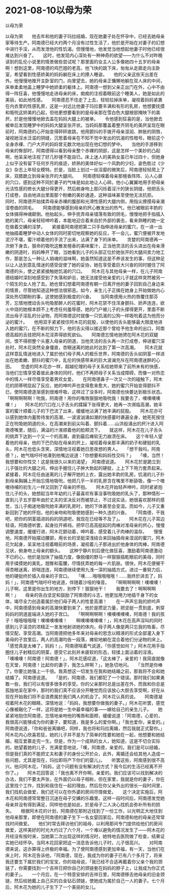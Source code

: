 # 2021-08-10以母为荣



以母为荣




以母为荣　　他去年和他的妻子玛拉结婚，现在她妻子处在怀孕中，已经去她母亲家等待生产。阿南德已经大约两个月没有过性生活了，他於是开始在对妻子的幻想中进行手淫，从而发泄他的性饥渴。但慢慢地，他发觉当他想起他妻子时他已经很难达到兴奋了。　　这时，他发现内心深处有一种神奇的欲望——为什么不对昨晚读到的乱伦小说里的情景做些尝试呢？那里面的女主人公多像她四十五岁的母亲啊！想到这里，阿南德的鸡巴翘的老高，他飞快的跳下床，匆匆从走廊走向主卧室，希望看到性感娇美的妈妈躺在床上的撩人睡姿。　　他的父亲这些天出差在外。他慢慢地推开主卧室的门，向里望去，她的母亲正慵懒地躺在双人床的中间，床单柔柔地盖上睡梦中她娇柔的躯体上。阿南德一想到父亲正出门在外，心中不由得一阵狂喜，他慢慢地走进母亲的床，痴痴的注视着眼前这个睡美人，她是如此的美丽，如此地性感。　　阿南德忍不住走了上去，轻轻拉掉床单，凝视着妈妈紧裹在内衣里的性感乳房，这是一对远比他妻子玛拉要丰满和有形的乳房，他想要抚摸和吸吮这娇美的凸起，但他更想要看到的是母亲那在雪白色大腿根部掩映下的美屄，於是他慢慢地掀去盖在妈妈大腿上的被单。　　令他感到狂喜的是，当他掀去被单后发现睡梦中的妈妈大腿呈张开状。当妈妈那覆盖着整齐阴毛的美屄呈现在眼前时，阿南德的心开始变得砰砰直跳，他用颤抖的手拨开母亲湿润、肿胀的阴唇，凝视她淫水泛滥的阴缝，沉思着母亲在不知不觉中发出的饥渴的性暗号。眼前这个全身赤裸、门户大开的妈妈曾无数次地出现在他幻想的梦中。　　当他的手游移到母亲的臀部时，阿南德得以看到母亲整个赤裸的阴部，这是怎样一个美妙的凸起啊，他呆呆地注视了好几秒锺不能自已。床上迷人的美熟女虽已年过四十，但她身上似乎没有留下任何岁月的痕迹，娇熟的美体好似一个风韵的少妇，姿色胜过《少女》杂志上年轻女模特。於是，当脸上划过一丝淫靡的微笑后，阿南德轻轻爬上了床，双膝跪立到母亲张开的大腿间。　　阿南德轻嗅着母亲那檀香阵阵、沁人心扉的穴口，感到这种不同於妻子的气味是如此地让人心碎。他小心翼翼地用手把母亲光洁性感的修长大腿分得更开，然后俯身吻上那闪烁着淫汁的狭长阴缝，他把舌头打成卷，自由地进出里面那个粉嫩的美妙通道，这种滋味甚至使他无法抗拒。　　同时，阿南德开始揉弄母亲赤裸的腹部和光滑性感的大腿内侧，用指尖撩摸母亲潮湿卷曲的阴毛。　　阿南德能够感到母亲的屄心散发出的热气，他已被眼前丰韵的女体搞得神魂颠倒。他抬起头，伸手抚弄母亲错落有致的阴毛，慢慢地把手指插入她的美穴，母亲轻轻呻吟着，本能地迎合着来自於外部的袭击，看来熟睡的她一定在做着交媾的淫梦。　　紧接着阿南德把第二只手指伸进母亲的蜜穴，在一进一出地抽插着睡梦中动人女体的同时密切地观察她的反应，不一会儿，蜜穴便被开发地泥泞不堪，蜜汁顺着他的手流了出来，沾满了身下的床单。　　贪婪的阿南德再一次俯下身去，狠命的吸吮这散发檀香的美味蜜汁，正当他灵活的舌头进出在母亲滑嫩的阴道时，妈妈睁开了眼，当她看到儿子的头部正位於她张开的大腿间卖力地工作，那是怎么一种让人销魂的滋味啊，她虽然知道这是不养该发生的事，但这种足以让人达到意乱情迷的感受促使了她的妥协，她在享受着巨大兴奋的同时握住了阿南德的头，使之紧紧接触她饥渴的穴口。　　阿木花与其他母亲一样，在儿子阿南德结婚时深刻地感受到了失落和妒忌，她无法接受他亲爱的儿子就这样突然被另一个陌生的女人抢了去。她也曾幻想着阿南德有朝一日离开他的妻子回到自己身边来的情景，尽管她知道这种想法很邪恶。如今，亲生儿子正擒在她身上开始做她内心深处热切期盼的事，这使她感到极度的兴奋。　　当阿南德用火热的唇覆住那芬芳，忘情地搅动舌头吮吸那醉人的花蜜时，阿木花禁不住浑身颤抖、娇声连连，欲火中烧的她根本顾不上考虑任何羞辱感，她的门户被儿子的头撑得更开，里面不断流出母子淫乱的分泌物，而阿南德这时就像一只饥渴的公狗一样吸吮着这为他而分泌的蜜汁。　　他用双手紧紧按住阿木花的屁股，以使他的舌头能够最大限度地进入她的蜜穴，在不断的努力下，他的舌尖得以接近那个曾给予他生命的出口，阿南德高超的舌技把阿木花淫弄得欲死欲仙。　　阿南德忘情地驰骋在阿木花的双腿间，恨不得把整个头塞入母亲的阴道，当他灵活的舌头再一次打成卷，伸进蜜穴深处时，阿木花突然全身僵直，杏眼迷离的她此时达到了第一次高潮。　　阿木花就这样意乱情迷地进入了属於他们母子两人的极乐世界，阿南德的舌头如阴茎一样进出在她柔嫩、颤抖的蜜穴中，乱伦的快感带来的巨大波澜充斥在阿南德迷醉的心田。　　空虚的阿木花亦一样，超越伦理的母子关系给她带来了前所未有的快感，当他们忘情享受着彼此身体的同时，他们不再把母子关系当成障碍，而像一对热恋中的情人一样尽情享受着男欢女爱。　　在阿南德鼻子一次又一次的碰触下，阿木花的阴蒂明显起了反应，她的呻吟声也变得愈来愈大，她的蜜穴开始变得颤抖不已，使阿南德逐渐感到很难呼吸，这样过了没多时，阿南德也快要达到极乐状态。　　「啊啊啊啊啊！吮我，阿南德！用你的嘴唇狠狠地吸吮我！我要去了，噢噢噢噢噢！」　　阿木花的穴口在儿子舌头的蹂躏下张得更大，她再一次濒临高潮，她丰富的蜜汁顺着儿子的下巴流了出来，缓缓地沾满了她丰满的屁股。　　阿木花亦可以感到她体内蓄势待发的高潮，一波波汹涌如潮的快感霎时袭遍全身，她死死按住正在吮吸她阴道的头，在高潮来到前尖叫着、颤抖着……山洪般涌出的屄汁进入阿南德嘴里，随后，满溢的汁液顺着他的脸颊流下。　　就这样，阿木花在儿子舌头的挑弄下达到一个又一个的高潮，直到最后瘫软无力崩溃在床。　　这个年轻人望着他的母亲，他的下巴仍贴在母亲的屄上，凝视着母亲那丰满的奶子和硬挺的乳头，阿木花也低头含笑，深情地注视着她日思夜想的男人。　　「想干我吗，阿南德？」，她气喘吁吁地凑到他嘴边说道：「你想要和妈妈性交吗？」　　「噢，当然！我想要和你性交！这是我很久以来的渴望」 .阿南德说道。　　阿木花於是跪立到儿子强壮的大腿之间，伸出手握住儿子肿大勃起的硬挺，上上下下用力套弄起来。　　紧接着，阿木花任由迷离的儿子解开她的上衣，露出她丰韵的乳房。饥渴的儿子扑到母亲胸脯上开始忘情地吸吮，他把几乎一半的乳房含在嘴里不断舔吸，像一个嗷嗷待哺的初生儿一样又回到了母亲的怀抱。　　阿木花开始轻声呻吟，同时紧紧抱住儿子的头，她想起当年年幼的儿子最喜欢有事没事吮吸她的乳头了，那种情形一直到儿子五岁那年由於丈夫的坚决反对而被禁止，不过说实话，她很喜欢那样的感觉，当儿子痴迷地吸吮她丰满的乳房时，她的下体甚至会变湿。而如今，儿子又重新回到了她的怀抱，他的亲吻和吮吸使她感到一种久违的兴奋。　　「阿南德，干我吧，把你的阴茎插进妈妈的阴道吧，我现在已经等不及了」。　　阿木花在儿子耳边轻语。阿南德听罢，起身拉开裤裆，把早已高高挺起的肉棒对准母亲的屄心，慢慢调整速度，缓缓行进，阿木花颤动着，呻吟着，感受着儿子肉棒的温存。　　慢慢地，阿南德开始摆动腰部，用长长的坚挺深浅结合来回抽插母亲湿润的蜜穴，阿木花欠起身，呆呆地注视着眼前的场景，凝视着儿子那进出於他身体的肉棒，阿南德见状，俯身吻上母亲的额头。　　这种宁静片刻后便化做狂喜，激励着阿南德激动不已的心，他於是加快了抽插力度，像脱缰的野马一样狠狠插乾眼前的美母，同时用手揉摸她的美乳，翘臀和蛮腰，尽情抚弄她的每一片肌肤。很快，阿木花便被干得杏眼迷离，娇喘连连，阿南德继续使用九浅一深的抽插方式，进过一番努力后，他的硬挺终於插入母亲的子宫口。　　「噢……哦哦哦哦哦！……我终於进去了，妈妈！」，阿南德气喘吁吁地说道，伴随着沙哑的嗓音。　　「啊啊啊啊啊！噢噢噢！儿子啊，这里是你出生的地方，别停下！狠狠地干！　　我要去了！啊啊啊啊啊！」　　母亲的告白坚定和鼓励了阿南德的斗志，他更加用力地插干身下的女体，竭尽全力创造着属於他们母子两人的性爱高潮！　　在一声声忘我的娇吟声中，阿南德感到母亲的高潮快要到来了，他於是攒足力量，把坚挺一贯到底，刺穿妈妈的阴道底端进入她的子宫口。　　「啊啊啊啊啊！噢噢噢噢噢，阿南德！我的孩子！哦哦哦哦哦！噢噢噢噢噢！　　啊噢噢噢噢噢！」，阿木花在高声淫叫的同时感到儿子滚烫的浓精正一发发地射进她的体内，母子两人像是两只忘我的牲畜，尽情交配，享受高潮。当阿南德把他多年来对母亲的思念以精液的形式全部灌入身下美母的子宫里后，两人的高潮均告一段落，瘫软地躺在混合着他们分泌物的床上。　　「感觉真是太棒了，妈妈！」，阿南德喘着气说道，「你感觉如何？」阿木花用手指圈住儿子射精后的阴茎，感受它此刻并未疲软的形态，轻揉上面沾着的淫液。　　「噢噢噢！阿南德！阿南德！」，阿木花感叹道，「这太棒了，亲爱的！我简直就像在天堂，阿南德！比起你的妻子，我怎么样啊？」，她急切地问。　　「当然是你棒了。你要比她强上一千倍。我真想这一切发生在我和她结婚之前，那我将不会和她结婚了。阿南德说道。　　「是的，阿南德，我们都犯了一个错误。那时我们如果勇敢一些，我们可以有很多很多的享受。你的父亲那时总是出差在外，而我和你总是孤独地呆在家中，那时的我们真不应该分开睡觉而应该放心大胆去享受啊，好在从现在开始我们将不会浪费属於我们两人的机会了。阿木花认真的说。　　阿南德凝视着阿木花的眼睛，深情地说：「妈妈，我想要你做我的妻子。」阿木花听罢，感觉心像被融化了一样，这将是她一生中最幸福的事——嫁给自己的亲生儿子。　　她紧紧地抱住阿南德，忘情地亲吻他的嘴唇和面颊，缓缓说道：「阿南德，心爱的，我很高兴能够成为你的妻子，要知道，我是多么的爱你啊。」「我也爱你，亲爱的。」阿南德说道，「你和爸爸离婚吧，同样，我也将和玛拉离婚，然后我就正式娶你。」　　阿木花内心欣喜若狂，她的儿子并不是为了简单的性要和她在一起，他想要和她结婚，相互爱慕走完一生。但是，作为一个成熟的女人，她知道，这是不切合实际的。她望着她的儿子，充满爱意地说，「噢，阿南德，亲爱的。我们是可以结婚，但是我们真的不能把丈夫和妻子的身份公开於众，此外，离婚还会给其他人造成一些问题，尤其是现在，玛拉即将产下你们的婴儿」。　　听罢这些，阿南感到很不高兴。他问阿木花，「妈妈，这个问题有没有解决的方式？我今后的生活已经离不开你了。」　　阿木花回答说：「我也离不开你啊，亲爱的。我们应该可以找到解决的办法，我们不要太声张，在外面仍以母子相称，但在家里，我就是你的妻子，你在这里找个工作，找到和我住在一起的理由，然后在你父亲外出的很长一段时间里，我们找机会做爱，我们还可以在你外婆的房间尽情做爱。　　这个决定实施后，阿木花和阿南德常常整日沉迷在母子交媾的乐趣里。这样一段时间后，阿南德发觉她母亲并没有得到满足，同样他也是如此，於是母子二人决心找机会弥补所有的损失。　　根据阿木花的计划，阿南德在那附近找到了一份工作，以光明正大地住到他母亲那里，即使在阿南德的妻子生下一名女婴回家后，阿南德和他的母亲还常常找时间做爱。　　他们时常去拜访他们的祖母，以利用那间专门提供给他们的房间做爱，这样美好的时光大约过了六个月，一个难以避免的情况发生了——阿木花的月经没有按时来，当她第二次出现这样的情况时，她特地去医院做了检查，结果证实她已经怀孕。当阿木花回家把这一消息告诉他儿子时，儿子很高兴。　　对阿南德来说，这亦算得上终极的幸福。为了使阿南德感到更加幸福，有一天，当他们在床上时，阿木花告诉他，「阿南德，现在，我成为你的妻子已有八个多月了，将来我还要生下属於我们的宝宝，你的祖母说，「我已经不合适再戴着你父亲个我的颈链了，你需要找到一个吉祥日把你自己的颈链套在妈妈的脖子上，让我成为你正式的妻子」。　　一个月后，在一个特意安排的吉祥日里，阿南德移去他母亲的旧金颈链，然后给她戴上自己买的白金钻石颈链，使她成为属於自己一人的妻子。七个月后，阿木花为她的儿子生下了一个美丽的女儿。




